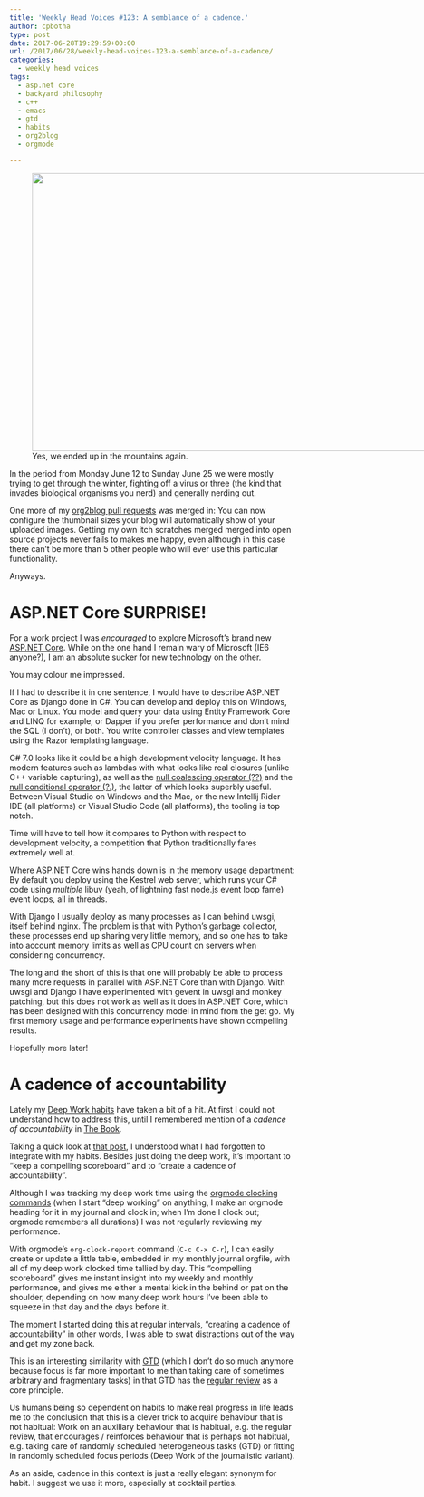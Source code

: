 ```yaml
---
title: 'Weekly Head Voices #123: A semblance of a cadence.'
author: cpbotha
type: post
date: 2017-06-28T19:29:59+00:00
url: /2017/06/28/weekly-head-voices-123-a-semblance-of-a-cadence/
categories:
  - weekly head voices
tags:
  - asp.net core
  - backyard philosophy
  - c++
  - emacs
  - gtd
  - habits
  - org2blog
  - orgmode

---
```

<figure id="attachment_2909" aria-describedby="caption-attachment-2909" style="width: 840px" class="wp-caption alignnone"><a href="https://cpbotha.net/wp-content/uploads/2017/06/IMG_0321-PANO.jpg" data-rel="lightbox-image-0" data-rl_title="" data-rl_caption="" title=""><img data-attachment-id="2909" data-permalink="https://cpbotha.net/2017/06/28/weekly-head-voices-123-a-semblance-of-a-cadence/img_0321-pano/" data-orig-file="https://cpbotha.net/wp-content/uploads/2017/06/IMG_0321-PANO.jpg" data-orig-size="3975,2322" data-comments-opened="1" data-image-meta="{&quot;aperture&quot;:&quot;0&quot;,&quot;credit&quot;:&quot;&quot;,&quot;camera&quot;:&quot;iPhone 6s&quot;,&quot;caption&quot;:&quot;&quot;,&quot;created_timestamp&quot;:&quot;0&quot;,&quot;copyright&quot;:&quot;&quot;,&quot;focal_length&quot;:&quot;4.1500000953674&quot;,&quot;iso&quot;:&quot;0&quot;,&quot;shutter_speed&quot;:&quot;0&quot;,&quot;title&quot;:&quot;&quot;,&quot;orientation&quot;:&quot;0&quot;}" data-image-title="IMG_0321-PANO" data-image-description="" data-medium-file="https://cpbotha.net/wp-content/uploads/2017/06/IMG_0321-PANO-300x175.jpg" data-large-file="https://cpbotha.net/wp-content/uploads/2017/06/IMG_0321-PANO-1024x598.jpg" class="wp-image-2909 size-large" src="https://cpbotha.net/wp-content/uploads/2017/06/IMG_0321-PANO-1024x598.jpg" alt="" width="840" height="491" srcset="https://cpbotha.net/wp-content/uploads/2017/06/IMG_0321-PANO-1024x598.jpg 1024w, https://cpbotha.net/wp-content/uploads/2017/06/IMG_0321-PANO-300x175.jpg 300w, https://cpbotha.net/wp-content/uploads/2017/06/IMG_0321-PANO-768x449.jpg 768w, https://cpbotha.net/wp-content/uploads/2017/06/IMG_0321-PANO-1200x701.jpg 1200w" sizes="(max-width: 709px) 85vw, (max-width: 909px) 67vw, (max-width: 1362px) 62vw, 840px" /></a><figcaption id="caption-attachment-2909" class="wp-caption-text">Yes, we ended up in the mountains again.</figcaption></figure> 

In the period from Monday June 12 to Sunday June 25 we were mostly trying to get through the winter, fighting off a virus or three (the kind that invades biological organisms you nerd) and generally nerding out.

One more of my [org2blog pull requests][1] was merged in: You can now configure the thumbnail sizes your blog will automatically show of your uploaded images. Getting my own itch scratches merged merged into open source projects never fails to makes me happy, even although in this case there can&#8217;t be more than 5 other people who will ever use this particular functionality.

Anyways.

# ASP.NET Core SURPRISE!

For a work project I was _encouraged_ to explore Microsoft&#8217;s brand new [ASP.NET Core][2]. While on the one hand I remain wary of Microsoft (IE6 anyone?), I am an absolute sucker for new technology on the other.

You may colour me impressed.

If I had to describe it in one sentence, I would have to describe ASP.NET Core as Django done in C#. You can develop and deploy this on Windows, Mac or Linux. You model and query your data using Entity Framework Core and LINQ for example, or Dapper if you prefer performance and don&#8217;t mind the SQL (I don&#8217;t), or both. You write controller classes and view templates using the Razor templating language.

C# 7.0 looks like it could be a high development velocity language. It has modern features such as lambdas with what looks like real closures (unlike C++ variable capturing), as well as the [null coalescing operator (??)][3] and the [null conditional operator (?.)][4], the latter of which looks superbly useful. Between Visual Studio on Windows and the Mac, or the new Intellij Rider IDE (all platforms) or Visual Studio Code (all platforms), the tooling is top notch.

Time will have to tell how it compares to Python with respect to development velocity, a competition that Python traditionally fares extremely well at.

Where ASP.NET Core wins hands down is in the memory usage department: By default you deploy using the Kestrel web server, which runs your C# code using _multiple_ libuv (yeah, of lightning fast node.js event loop fame) event loops, all in threads.

With Django I usually deploy as many processes as I can behind uwsgi, itself behind nginx. The problem is that with Python&#8217;s garbage collector, these processes end up sharing very little memory, and so one has to take into account memory limits as well as CPU count on servers when considering concurrency.

The long and the short of this is that one will probably be able to process many more requests in parallel with ASP.NET Core than with Django. With uwsgi and Django I have experimented with gevent in uwsgi and monkey patching, but this does not work as well as it does in ASP.NET Core, which has been designed with this concurrency model in mind from the get go. My first memory usage and performance experiments have shown compelling results.

Hopefully more later!

# A cadence of accountability

Lately my [Deep Work habits][5] have taken a bit of a hit. At first I could not understand how to address this, until I remembered mention of a _cadence of accountability_ in [The Book][6]_._

Taking a quick look at [that post][5], I understood what I had forgotten to integrate with my habits. Besides just doing the deep work, it&#8217;s important to &#8220;keep a compelling scoreboard&#8221; and to &#8220;create a cadence of accountability&#8221;.

Although I was tracking my deep work time using the [orgmode clocking commands][7] (when I start &#8220;deep working&#8221; on anything, I make an orgmode heading for it in my journal and clock in; when I&#8217;m done I clock out; orgmode remembers all durations) I was not regularly reviewing my performance.

With orgmode&#8217;s `org-clock-report` command (`C-c C-x C-r`), I can easily create or update a little table, embedded in my monthly journal orgfile, with all of my deep work clocked time tallied by day. This &#8220;compelling scoreboard&#8221; gives me instant insight into my weekly and monthly performance, and gives me either a mental kick in the behind or pat on the shoulder, depending on how many deep work hours I&#8217;ve been able to squeeze in that day and the days before it.

The moment I started doing this at regular intervals, &#8220;creating a cadence of accountability&#8221; in other words, I was able to swat distractions out of the way and get my zone back.

This is an interesting similarity with [GTD][8] (which I don&#8217;t do so much anymore because focus is far more important to me than taking care of sometimes arbitrary and fragmentary tasks) in that GTD has the [regular review][9] as a core principle.

Us humans being so dependent on habits to make real progress in life leads me to the conclusion that this is a clever trick to acquire behaviour that is not habitual: Work on an auxiliary behaviour that is habitual, e.g. the regular review, that encourages / reinforces behaviour that is perhaps not habitual, e.g. taking care of randomly scheduled heterogeneous tasks (GTD) or fitting in randomly scheduled focus periods (Deep Work of the journalistic variant).

As an aside, cadence in this context is just a really elegant synonym for habit. I suggest we use it more, especially at cocktail parties.

&nbsp;

 [1]: https://github.com/org2blog/org2blog/pull/226
 [2]: https://docs.microsoft.com/en-us/aspnet/core/
 [3]: https://docs.microsoft.com/en-us/dotnet/csharp/language-reference/operators/null-conditional-operator
 [4]: http://geekswithblogs.net/BlackRabbitCoder/archive/2015/06/05/c.net-little-wonders-null-conditional-operator-in-c-6.aspx
 [5]: /2017/01/09/deep-work-a-welcome-kick-in-the-butt/
 [6]: http://calnewport.com/books/deep-work/
 [7]: http://orgmode.org/manual/Clocking-commands.html
 [8]: /tag/gtd/
 [9]: https://zenhabits.net/weekly-review-key-to-gtd-and-achieving/
